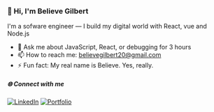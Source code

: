 ### 👋 Hi, I'm Believe Gilbert

I'm a sofware engineer — I build my digital world with React, vue and Node.js

- 💬 Ask me about JavaScript, React, or debugging for 3 hours
- 📫 How to reach me: believegilbert20@gmail.com
- ⚡ Fun fact: My real name is Believe. Yes, really.

##### 🌐 Connect with me

[![LinkedIn](https://img.shields.io/badge/LinkedIn-blue?style=flat&logo=linkedin&logoColor=white)](https://www.linkedin.com/in/gilbert-believe)
[![Portfolio](https://img.shields.io/badge/Portfolio-visit-blueviolet?style=flat&logo=vercel&logoColor=white)](https://believegilbert.vercel.app/)
